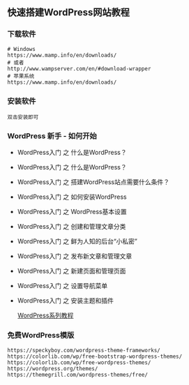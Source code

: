 ## 快速搭建WordPress网站教程

### 下载软件

    # Windows
    https://www.mamp.info/en/downloads/
    # 或者
    http://www.wampserver.com/en/#download-wrapper
    # 苹果系统
    https://www.mamp.info/en/downloads/

### 安装软件
    
    双击安装即可

### WordPress 新手 - 如何开始

- WordPress入门 之 什么是WordPress？
- WordPress入门 之 什么是WordPress？
- WordPress入门 之 搭建WordPress站点需要什么条件？
- WordPress入门 之 如何安装WordPress
- WordPress入门 之 WordPress基本设置
- WordPress入门 之 创建和管理文章分类
- WordPress入门 之 鲜为人知的后台“小私密”
- WordPress入门 之 发布新文章和管理文章
- WordPress入门 之 新建页面和管理页面
- WordPress入门 之 设置导航菜单
- WordPress入门 之 安装主题和插件

    [WordPress系列教程](https://codex.wordpress.org/zh-cn:WordPress_%E6%96%B0%E6%89%8B_-_%E5%A6%82%E4%BD%95%E5%BC%80%E5%A7%8B)

### 免费WordPress模版

    https://speckyboy.com/wordpress-theme-frameworks/
    https://colorlib.com/wp/free-bootstrap-wordpress-themes/
    https://colorlib.com/wp/free-wordpress-themes/
    https://wordpress.org/themes/
    https://themegrill.com/wordpress-themes/free/

